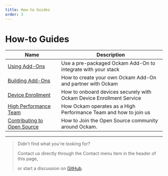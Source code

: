 ```yaml
---
title: How-to Guides
order: 3
---
```


# How-to Guides

| Name | Description |
| ------------------------------- | ----------------------------------------------------------------------|
| [Using Add-Ons](/learn/how-to-guides/using-add-ons) | Use a pre-packaged Ockam Add-On to integrate with your stack |
| [Building Add-Ons](/learn/how-to-guides/building-add-ons) | How to create your own Ockam Add-On and partner with Ockam |
| [Device Enrollment](/learn/how-to-guides/enrollment) | How to onboard devices securely with Ockam Device Enrollment Service |
| [High Performance Team](/learn/how-to-guides/high-performance-team) | How Ockam operates as a High Performance Team and how to join us |
| [Contributing to Open Source](/learn/how-to-guides/contributing) | How to Join the Open Source community around Ockam. |

---

> Didn't find what you're looking for?
>
> Contact us directly through the Contact menu item in the header of this page,
>
> or start a discussion on [GitHub](https://github.com/ockam-network/ockam/discussions).
